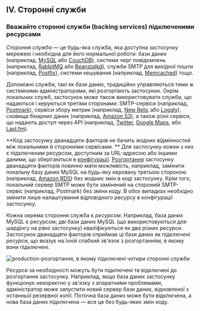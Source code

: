 ## IV. Сторонні служби
### Вважайте сторонні служби (backing services) підключеними ресурсами

*Стороння служба* — це будь-яка служба, яка доступна застосунку мережею і необхідна для його нормальної роботи: 
бази даних (наприклад, [MySQL](http://dev.mysql.com/) або [CouchDB](http://couchdb.apache.org/)), 
системи черг повідомлень (наприклад, [RabbitMQ](http://www.rabbitmq.com/) або [Beanstalkd](https://beanstalkd.github.io)), 
служби SMTP для вихідної пошти (наприклад, [Postfix](http://www.postfix.org/)), системи кешування 
(наприклад, [Memcached](http://memcached.org/)) тощо.

Допоміжні служби, такі як бази даних, традиційно управляються тими ж системними адміністраторами, 
які розгортають застосунок. Окрім локальних служб, застосунок може також використовувати служби, 
що надаються і керуються третіми сторонами: SMTP-сервіси (наприклад, [Postmark](http://postmarkapp.com/)), 
сервіси збору метрик (наприклад, [New Relic](http://newrelic.com/) або [Loggly](http://www.loggly.com/)), 
сховища бінарних даних (наприклад, [Amazon S3](http://aws.amazon.com/s3/)), 
а також різні сервіси, що надають доступ через API (наприклад, [Twitter](http://dev.twitter.com/),
[Google Maps](https://developers.google.com/maps/), або [Last.fm](http://www.last.fm/api)).

**Код застосунку дванадцяти факторів не бачить жодних відмінностей між локальними й сторонніми сервісами.
** Для застосунку кожен з них є підключеним ресурсом, доступним за URL-адресою або іншими даними, 
що зберігаються в [конфігурації](./config). [Розгортання](./codebase) застосунку дванадцяти факторів повинно мати можливість, 
наприклад, замінити локальну базу даних MySQL на будь-яку керовану третьою стороною 
(наприклад, [Amazon RDS](http://aws.amazon.com/rds/)) без жодних змін в коді застосунку. Крім того, 
локальний сервер SMTP може бути замінений на сторонній SMTP-сервіс (наприклад, Postmark) без зміни коду. 
В обох випадках необхідно змінити лише налаштування відповідного ресурсу в конфігурації застосунку.

Кожна окрема стороння служба є *ресурсом*. Наприклад, база даних MySQL є ресурсом; дві бази даних MySQL 
(що використовуються для шардінгу на рівні застосунку) кваліфікуються як два різних ресурси. Застосунок дванадцяти 
факторів сприймає ці бази даних як *підключені ресурси*, що вказує на їхній слабкий зв'язок з розгортанням, 
в якому вони підключені.

<img src="/images/attached-resources.png" class="full" alt="production-розгортання, 
в якому підключені чотири сторонні служби" />

Ресурси за необхідності можуть бути підключені та відключені до розгортання застосунку. 
Наприклад, якщо база даних застосунку функціонує некоректно у зв'язку з апаратними проблемами, 
адміністратор може запустити новий сервер бази даних, відновленої з останньої резервної копії. 
Поточна база даних може бути відключена, а нова база даних підключена — все це без будь-яких змін коду.
